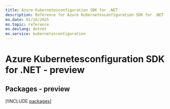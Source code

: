 ```yaml
---
title: Azure Kubernetesconfiguration SDK for .NET
description: Reference for Azure Kubernetesconfiguration SDK for .NET
ms.date: 01/16/2025
ms.topic: reference
ms.devlang: dotnet
ms.service: kubernetesconfiguration
---
```

# Azure Kubernetesconfiguration SDK for .NET - preview
## Packages - preview
[!INCLUDE [packages](kubernetesconfiguration-index.md)]
